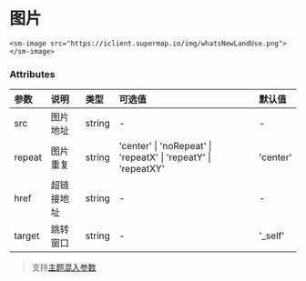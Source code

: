 # 图片

```vue
<sm-image src="https://iclient.supermap.io/img/whatsNewLandUse.png"></sm-image>
```

### Attributes

| 参数   | 说明       | 类型   | 可选值                                                         | 默认值   |
| :----- | :--------- | :----- | :------------------------------------------------------------- | :------- |
| src    | 图片地址   | string | -                                                              | -        |
| repeat | 图片重复   | string | 'center' \| 'noRepeat' \| 'repeatX' \| 'repeatY' \| 'repeatXY' | 'center' |
| href   | 超链接地址 | string | -                                                              | -        |
| target | 跳转窗口   | string | -                                                              | '\_self' |

> 支持[主题混入参数](/zh/api/mixin/mixin.md#theme)
